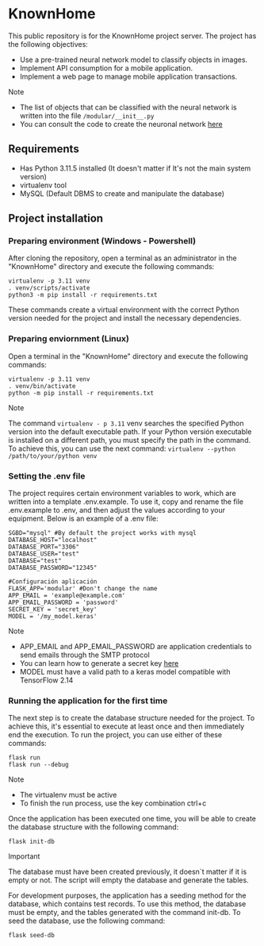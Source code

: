 # KnownHome

This public repository is for the KnownHome project server. The project has the following objectives: 
- Use a pre-trained neural network model to classify objects in images.
- Implement API consumption for a mobile application. 
- Implement a web page to manage mobile application transactions.

> [!NOTE]
> - The list of objects that can be classified with the neural network is written into the file `/modular/__init__.py`
> - You can consult the code to create the neuronal network [here](https://github.com/Carlos-D-09/object-recognition)

## Requirements
- Has Python 3.11.5 installed (It doesn't matter if It's not the main system version) 
- virtualenv tool 
- MySQL (Default DBMS to create and manipulate the database) 

## Project installation

### Preparing environment (Windows - Powershell)
After cloning the repository, open a terminal as an administrator in the "KnownHome" directory  and execute the following commands: 
```
virtualenv -p 3.11 venv
. venv/scripts/activate
python3 -m pip install -r requirements.txt 
```
These commands create a virtual environment with the correct Python version needed for the project and install the necessary dependencies.

### Preparing enviornment (Linux)
Open a terminal in the "KnownHome" directory and execute the following commands: 
```
virtualenv -p 3.11 venv
. venv/bin/activate
python -m pip install -r requirements.txt
```

> [!NOTE]
> The command `virtualenv - p 3.11` venv searches the specified Python version into the default executable path. If your Python versión executable is installed on a different path, you must specify the path in the command. To achieve this, you can use the next command: `virtualenv --python /path/to/your/python venv`

### Setting the .env file
The project requires certain environment variables to work, which are written into a template .env.example. To use it, copy and rename the file .env.example to .env,  and then adjust the values according to your equipment. Below is an example of a .env file: 
```
SGBD="mysql" #By default the project works with mysql
DATABASE_HOST="localhost"
DATABASE_PORT="3306"
DATABASE_USER="test"
DATABASE="test"
DATABASE_PASSWORD="12345"

#Configuración aplicación
FLASK_APP='modular' #Don't change the name
APP_EMAIL = 'example@example.com'
APP_EMAIL_PASSWORD = 'password'
SECRET_KEY = 'secret_key'
MODEL = '/my_model.keras'
```
> [!NOTE]
> - APP_EMAIL and APP_EMAIL_PASSWORD are application credentials to send emails through the SMTP protocol
> - You can learn how to generate a secret key  [here](https://flask.palletsprojects.com/en/2.3.x/config/#:~:text=Default%3A%20None-,SECRET_KEY,-%C2%B6)
> - MODEL must have a valid path to a keras model compatible with TensorFlow 2.14

### Running the application for the first time
The next step is to create the database structure needed for the project. To achieve this, it's essential to execute at least once and then immediately end the execution. To run the project, you can use either of these commands: 
```
flask run
flask run --debug
```
> [!NOTE]
> - The virtualenv must be active
> - To finish the run process, use the key combination ctrl+c

Once the application has been executed one time, you will be able to create the database structure with the following command: 
```
flask init-db
```
> [!IMPORTANT]
> The database must have been created previously, it doesn´t matter if it is empty or not. The script will empty the database and generate the tables.

For development purposes, the application has a seeding method for the database, which contains test records. To use this method, the database must be empty, and the tables generated with the command init-db. To seed the database, use the following command: 
```
flask seed-db
```
